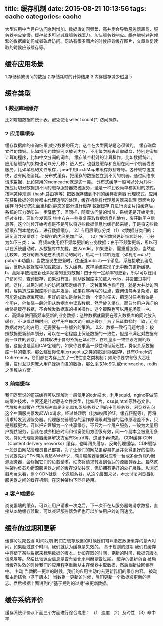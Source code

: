 title: 缓存机制
date: 2015-08-21 10:13:56
tags: cache
categories: cache
---
   大型应用中当用户访问急剧增加，数据库访问频繁，高并发会导致服务器超载，服务器响应变慢。缓存技术可以减轻服务器压力、加快服务器响应。缓存能够避免频繁的数据库访问或者磁盘访问。网站有很多图片的时候应该缓存图片，文章重复读取的时候应该缓存等。
<!--more-->
<h2>缓存应用场景</h2>
    1.存储频繁访问的数据
    2.存储耗时的计算结果
    3.内存缓存减少磁盘io
<h2>缓存类型</h2>
<h3>1.数据库端缓存</h3>
    比如增加数据库统计表，避免使用select count(*) 访问操作。
<h3>2.应用层缓存</h3>
    缓存数据库的查询结果,减少数据的压力。这个在大型网站是必须做的。
    缓存磁盘文件的数据。比如常用的数据可以放到内存，不用每次都去读取磁盘，特别是密集计算的程序，比如中文分词的词库。
    缓存某个耗时的计算操作，比如数据统计。
应用层缓存的架构也可以分几种：
    嵌入式，也就是缓存和应用在同一个机器或者服务。比如单机的文件缓存，java中用hashMap来缓存数据等等。这种缓存速度快，没有网络消耗。
    分布式缓存，把缓存的数据独立到不同的机器，通过网络来请求数据，比如常用的memcache就是这一类。
分布式缓存一般可以分为几种:
    按应用切分数据到不同的缓存服务器或者服务，这是一种比较简单和实用的方式。
    按照某种规则（hash,路由等等）把数据存储到不同的缓存服务器
    代理模式，应用在获取数据的时候都由代理透明的处理，缓存机制有代理服务器来处理
页面片段缓存
    针对动态页面里相对静态的部分进行缓存
    数据缓存
    在进行页面片段缓存后，系统的压力确实进一步降低了，但同样，随着访问量的增加，系统还是开始变慢，经过查找，可能会发现系 统中存在一些重复获取数据信息的地方，像获取用户信息等，这个时候开始考虑是不是可以将这些数据信息也缓存起来呢，于是将这些数据缓存到本地内存，进行数据缓存。
2.1 应用层缓存分类
（1）对数据分类目的：
    满足高并发要求；
    使缓存的内容更加广泛。
（2）按照数据更新频率划分，可分为如下三类：
    a、高频率使用但不频繁更新的业务数据：由于不频繁更新，所以可以在系统启动时，从数据库中加载，放入redis。如果更新，需重启服务，当然这比较笨。更好的做法是在系统启动的同时，启动一个监听通道（如利用redis的pub/sub功能）。当数据发生更新时，往通道publish一个消息，系统接收到消息后，重新从数据库中加载数据，放入缓存。这样系统实现了无中断的更新缓存。
    b、高频率使用更新还算频繁的业务数据：由于有一定频率的更新，所以可以在用户访问时，查询缓存，如果没有值，则从数据库中加载入redis，并设置过期时间。这样，过期时间内的访问就都走缓存了。这种策略也有问题，就是大并发访问时，容易造成数据库瞬间高并发读，如果程序再写的烂点，查询语句再复杂点，那可能造成数据库死锁。更好的做法是单独启动一个定时任务，把定时任务看做是一个用户，他每隔一段时间从数据库中读取数据，然后放入缓存。而前台用户访问的始终是缓存数据，不会触发数据库的相关操作。这个策略也可以用在场景一中。
    c、高频率使用高频率更新的业务数据：这种数据就需要在写入数据库的同时放入缓存，不设置过期时间，这样用户每次访问都走缓存。为了保证数据的一致，还有数据对内存的占用，还需要有一些额外的策略。
2.2、数据一致行问题考虑：
按照数据更新频率划分，可以在一定程度上保证数据的一致性，但是不满足对数据有高一致性的要求。
    具体取决于你的系统在延迟性、吞吐量和一致性等方面的取舍，这里也是适用CAP定理的。如果你要求高一致性和低延迟性，类似关系数据库一样的要求，那么建议你使用terracotta之类的数据网格缓存，还有Oracle的Coherence，它们都在内存上加了一致性锁之类机制；如果你要求有很大吞吐量，应付互联网庞大用户蜂拥而进的数据，那么采取NoSQL或memcache、redis之类解决方案。
<h3>3.前端缓存</h3>
    我们这里说的前端缓存可以理解为一般使用的cdn技术，利用squid，nginx等做前端缓冲技术，主要还是针对静态文件类型，比如图片，css,js,html等静态文件。
代理服务器缓存
    代理服务器是浏览器和源服务器之间的中间服务器，浏览器先向这个中间服务器发起Web请求，经过处理后（比如权限验证，缓存匹配等），再将请求转发到源服务器。代理服务器缓存的运作原理跟浏览器的运作原理差不多，只是规模更大。可以把它理解为一个共享缓存，不只为一个用户服务，一般为大量用户提供服务，因此在减少相应时间和带宽使用方面很有效，同一个副本会被重用多次。常见代理服务器缓存解决方案有Squid等，这里不再详述。
 CDN缓存
    CDN（Content delivery networks）缓存，也叫网关缓存、反向代理缓存。CDN缓存一般是由网站管理员自己部署，为了让他们的网站更容易扩展并获得更好的性能。浏览器先向CDN网关发起Web请求，网关服务器后面对应着一台或多台负载均衡源服务器，会根据它们的负载请求，动态将请求转发到合适的源服务器上。虽然这种架构负载均衡源服务器之间的缓存没法共享，但却拥有更好的处扩展性。从浏览器角度来看，整个CDN就是一个源服务器，从这个层面来说，本文讨论浏览器和服务器之间的缓存机制，在这种架构下同样适用。
<h3>4.客户端缓存</h3>
    浏览器端的缓存，可以让用户请求一次之后，下一次不在从服务器端请求数据，直接从本地缓存读取，可以减轻服务器负担也可以加快用户的访问速度。
<h2>缓存的过期和更新</h2>
缓存的过期包含
    时间过期
    我们在缓存数据的时候我们可以指定数据缓存的最大时间，如果超过这个时间，我们就认为缓存是失效的。
    基于规则的过期
    我们在缓存中存储了某些数据来标明数据的版本。比如存取的时间，更新的时间，数据的版本信息等等。然后比较这些信息是否有变化来判断是否过期。
缓存的更新包含
    被动
    当缓存失效的时候我们的应用程序重新从主存储器中取数据，然后重新放回缓存中。
    主动
    当数据一更新的时候，我们的应用主动的去更新我们的缓存内容。
    被动和主动结合（基于版本）
    当数据一更新的时候，我们更新一个数据被更新的标志。然后根据上面讲到的“基于规则的过期”来更新数据。

<h2>缓存系统评价</h2>
   缓存系统评价从下面三个方面进行综合考虑：
   （1）速度
   （2）及时性
   （3）命中率
